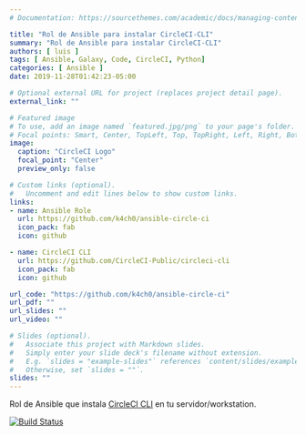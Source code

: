 ```yaml
---
# Documentation: https://sourcethemes.com/academic/docs/managing-content/

title: "Rol de Ansible para instalar CircleCI-CLI"
summary: "Rol de Ansible para instalar CircleCI-CLI"
authors: [ luis ]
tags: [ Ansible, Galaxy, Code, CircleCI, Python]
categories: [ Ansible ]
date: 2019-11-28T01:42:23-05:00

# Optional external URL for project (replaces project detail page).
external_link: ""

# Featured image
# To use, add an image named `featured.jpg/png` to your page's folder.
# Focal points: Smart, Center, TopLeft, Top, TopRight, Left, Right, BottomLeft, Bottom, BottomRight.
image:
  caption: "CircleCI Logo"
  focal_point: "Center"
  preview_only: false

# Custom links (optional).
#   Uncomment and edit lines below to show custom links.
links:
- name: Ansible Role
  url: https://github.com/k4ch0/ansible-circle-ci
  icon_pack: fab
  icon: github

- name: CircleCI CLI
  url: https://github.com/CircleCI-Public/circleci-cli
  icon_pack: fab
  icon: github

url_code: "https://github.com/k4ch0/ansible-circle-ci"
url_pdf: ""
url_slides: ""
url_video: ""

# Slides (optional).
#   Associate this project with Markdown slides.
#   Simply enter your slide deck's filename without extension.
#   E.g. `slides = "example-slides"` references `content/slides/example-slides.md`.
#   Otherwise, set `slides = ""`.
slides: ""
---
```


Rol de Ansible que instala [CircleCI CLI](https://circleci-public.github.io/circleci-cli/) en tu servidor/workstation.

[![Build Status](https://travis-ci.com/k4ch0/ansible-circleci-cli.svg?branch=master)](https://travis-ci.com/k4ch0/ansible-circleci-cli)